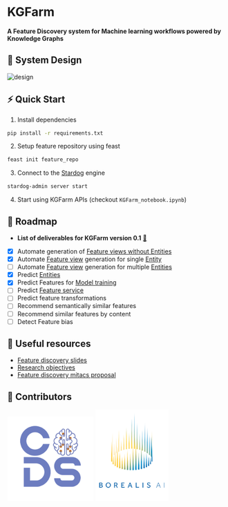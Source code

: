 # KGFarm
<b>A Feature Discovery system for Machine learning workflows powered by Knowledge Graphs</b>
## 📐 System Design
![design](https://user-images.githubusercontent.com/40717058/162835808-3f99b48f-78f6-44c8-a431-88a09da43d7c.png)

## ⚡ Quick Start
1. Install dependencies
```bash
pip install -r requirements.txt
```
2. Setup feature repository using feast
```bash
feast init feature_repo
```
3. Connect to the [Stardog](https://www.stardog.com/) engine
```bash
stardog-admin server start
```
4. Start using KGFarm APIs (checkout <code>KGFarm_notebook.ipynb</code>)

## 🚧 Roadmap
- <b>List of deliverables for KGFarm version 0.1</b> [🔗](https://docs.google.com/presentation/d/14JigzSty4pwJaTXSNbo-SYZBcSaTqanlC4ETbGJVbTU/edit?usp=sharing)
* [X] Automate generation of [Feature views without Entities](https://docs.feast.dev/getting-started/concepts/feature-view#feature-views-without-entities)
* [X] Automate [Feature view](https://docs.feast.dev/getting-started/concepts/feature-view) generation for single [Entity](https://docs.feast.dev/v/v0.6-branch/user-guide/entities)
* [ ] Automate [Feature view](https://docs.feast.dev/getting-started/concepts/feature-view) generation for multiple [Entities](https://docs.feast.dev/v/v0.6-branch/user-guide/entities)
* [x] Predict [Entities](https://docs.feast.dev/v/v0.6-branch/user-guide/entities) 
* [x] Predict Features for [Model training](https://docs.feast.dev/getting-started/quickstart#step-4-generating-training-data)
* [ ] Predict [Feature service](https://docs.feast.dev/getting-started/concepts/feature-service)
* [ ] Predict feature transformations
* [ ] Recommend semantically similar features
* [ ] Recommend similar features by content
* [ ] Detect Feature bias

## 📗 Useful resources
- [Feature discovery slides](https://docs.google.com/presentation/d/14JigzSty4pwJaTXSNbo-SYZBcSaTqanlC4ETbGJVbTU/edit?usp=sharing)
- [Research objectives](https://docs.google.com/document/d/1M_iWqk0YUscxXPl3UKJ0m83NAXdVOhVbUXnbKry4dSQ/edit?usp=sharing)
- [Feature discovery mitacs proposal](https://docs.google.com/document/d/1fWrp-IS9ZkKcOavcGDTr3cYx05xQag-H-PuFApZn1AY/edit?usp=sharing)

## 🦾 Contributors
<p float="left">
 
  <img src="helpers/graphics/CoDS.png" width="200"/> 

  <img src="helpers/graphics/borealisAI.png" width="170"/>
</p>